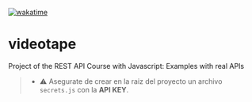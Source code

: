 <!-- TODO md: Update README -->
<!-- FIX md: Translate to spanish and english or separated .md -->
[![wakatime](https://wakatime.com/badge/user/9e0548e0-ba44-4650-b0f1-5ece84453209/project/018b8d02-261f-458b-87f4-91ec8ed10538.svg)](https://wakatime.com/badge/user/9e0548e0-ba44-4650-b0f1-5ece84453209/project/018b8d02-261f-458b-87f4-91ec8ed10538)
# videotape
Project of the REST API Course with Javascript: Examples with real APIs

> - :warning: Asegurate de crear en la raiz del proyecto un archivo `secrets.js` con la **API KEY**.